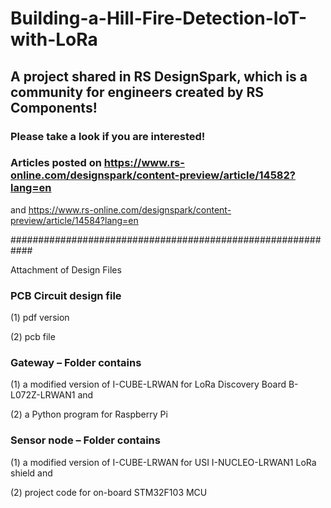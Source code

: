 # Building-a-Hill-Fire-Detection-IoT-with-LoRa

## A project shared in RS DesignSpark, which is a community for engineers created by RS Components!
### Please take a look if you are interested!

### Articles posted on https://www.rs-online.com/designspark/content-preview/article/14582?lang=en
and https://www.rs-online.com/designspark/content-preview/article/14584?lang=en

############################################################

Attachment of Design Files


### PCB Circuit design file 

(1) pdf version

(2) pcb file


### Gateway – Folder contains 

(1) a modified version of I-CUBE-LRWAN for LoRa Discovery Board B-L072Z-LRWAN1 and 

(2) a Python program for Raspberry Pi


### Sensor node – Folder contains 

(1) a modified version of I-CUBE-LRWAN for USI I-NUCLEO-LRWAN1 LoRa shield and 

(2) project code for on-board STM32F103 MCU
